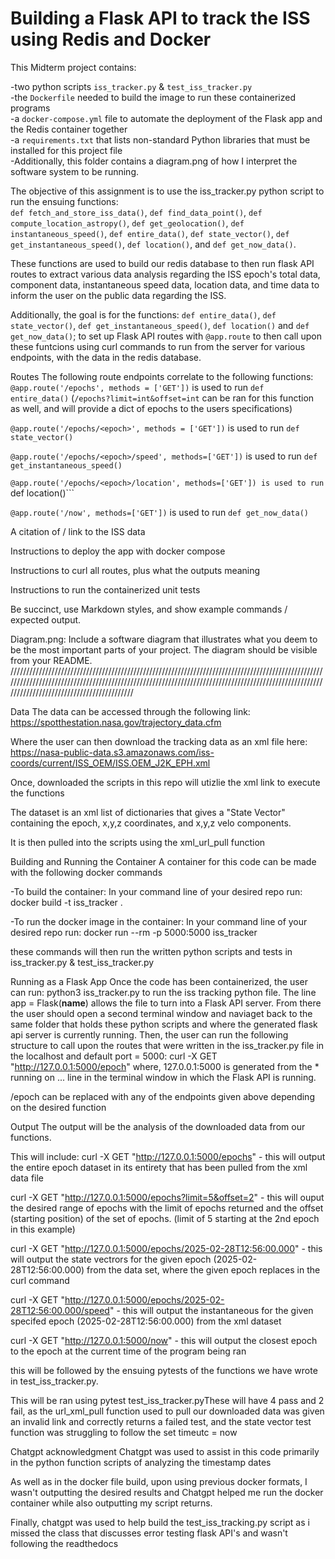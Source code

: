 # Building a Flask API to track the ISS using Redis and Docker

This Midterm project contains:   

-two python scripts ```iss_tracker.py``` & ```test_iss_tracker.py```   
-the ```Dockerfile``` needed to build the image to run these containerized programs   
-a ```docker-compose.yml``` file to automate the deployment of the Flask app and the Redis container together   
-a ```requirements.txt``` that lists non-standard Python libraries that must be installed for this project file   
-Additionally, this folder contains a diagram.png of how I interpret the software system to be running.

The objective of this assignment is to use the iss_tracker.py python script to run the ensuing functions:    
```def fetch_and_store_iss_data()```, ```def find_data_point()```, ```def compute_location_astropy()```, ```def get_geolocation()```,  ```def instantaneous_speed()```, ```def entire_data()```, ```def state_vector()```, ```def get_instantaneous_speed()```, ```def location()```, and ```def get_now_data()```.    

These functions are used to build our redis database to then run flask API routes to extract various data analysis regarding the ISS epoch's total data, component data, instantaneous speed data, location data, and time data to inform the user on the public data regarding the ISS.

Additionally, the goal is for the functions: ```def entire_data()```, ```def state_vector()```, ```def get_instantaneous_speed()```, ```def location()``` and ```def get_now_data()```; to set up Flask API routes with ```@app.route``` to then call upon these funtcions using curl commands to run from the server for various endpoints, with the data in the redis database.

Routes
The following route endpoints correlate to the following functions:
```@app.route('/epochs', methods = ['GET'])``` is used to run ```def entire_data()``` (```/epochs?limit=int&offset=int``` can be ran for this function as well, and will provide a dict of epochs to the users specifications)

```@app.route('/epochs/<epoch>', methods = ['GET'])``` is used to run ```def state_vector()```

```@app.route('/epochs/<epoch>/speed', methods=['GET'])``` is used to run ```def get_instantaneous_speed()```

```@app.route('/epochs/<epoch>/location', methods=['GET']) is used to run ```def location()```   

```@app.route('/now', methods=['GET'])``` is used to run ```def get_now_data()```

A citation of / link to the ISS data

Instructions to deploy the app with docker compose

Instructions to curl all routes, plus what the outputs meaning

Instructions to run the containerized unit tests

Be succinct, use Markdown styles, and show example commands / expected output.

Diagram.png: Include a software diagram that illustrates what you deem to be the most important parts of your project. The diagram should be visible from your README.
/////////////////////////////////////////////////////////////////////////////////////////////////////////////////////////////////////////////////////////////////////////////////////////////////////////////////////////////////////////////

Data
The data can be accessed through the following link: https://spotthestation.nasa.gov/trajectory_data.cfm

Where the user can then download the tracking data as an xml file here: https://nasa-public-data.s3.amazonaws.com/iss-coords/current/ISS_OEM/ISS.OEM_J2K_EPH.xml

Once, downloaded the scripts in this repo will utizlie the xml link to execute the functions

The dataset is an xml list of dictionaries that gives a "State Vector" containing the epoch, x,y,z coordinates, and x,y,z velo components.

It is then pulled into the scripts using the xml_url_pull function

Building and Running the Container
A container for this code can be made with the following docker commands

-To build the container: In your command line of your desired repo run: docker build -t iss_tracker .

-To run the docker image in the container: In your command line of your desired repo run: docker run --rm -p 5000:5000 iss_tracker

these commands will then run the written python scripts and tests in iss_tracker.py & test_iss_tracker.py

Running as a Flask App
Once the code has been containerized, the user can run: python3 iss_tracker.py to run the iss tracking python file. The line app = Flask(__name__) allows the file to turn into a Flask API server. From there the user should open a second terminal window and naviaget back to the same folder that holds these python scripts and where the generated flask api server is currently running. Then, the user can run the following structure to call upon the routes that were written in the iss_tracker.py file in the localhost and default port = 5000: curl -X GET "http://127.0.0.1:5000/epoch" where, 127.0.0.1:5000 is generated from the * running on ... line in the terminal window in which the Flask API is running.

/epoch can be replaced with any of the endpoints given above depending on the desired function

Output
The output will be the analysis of the downloaded data from our functions.

This will include:
curl -X GET "http://127.0.0.1:5000/epochs" - this will output the entire epoch dataset in its entirety that has been pulled from the xml data file

curl -X GET "http://127.0.0.1:5000/epochs?limit=5&offset=2" - this will ouput the desired range of epochs with the limit of epochs returned and the offset (starting position) of the set of epochs. (limit of 5 starting at the 2nd epoch in this example)

curl -X GET "http://127.0.0.1:5000/epochs/2025-02-28T12:56:00.000" - this will output the state vectrors for the given epoch (2025-02-28T12:56:00.000) from the data set, where the given epoch replaces <epoch> in the curl command

curl -X GET "http://127.0.0.1:5000/epochs/2025-02-28T12:56:00.000/speed" - this will output the instantaneous for the given specifed epoch (2025-02-28T12:56:00.000) from the xml dataset

curl -X GET "http://127.0.0.1:5000/now" - this will output the closest epoch to the epoch at the current time of the program being ran

this will be followed by the ensuing pytests of the functions we have wrote in
test_iss_tracker.py.

This will be ran using pytest test_iss_tracker.pyThese will have 4 pass and 2 fail, as the url_xml_pull function used to pull our downloaded data was given an invalid link and correctly returns a failed test, and the state vector test function was struggling to follow the set timeutc = now

Chatgpt acknowledgment
Chatgpt was used to assist in this code primarily in the python function scripts of analyzing the timestamp dates

As well as in the docker file build, upon using previous docker formats, I wasn't outputting the desired results and Chatgpt helped me run the docker container while also outputting my script returns.

Finally, chatgpt was used to help build the test_iss_tracking.py script as i missed the class that discusses error testing flask API's and wasn't following the readthedocs
